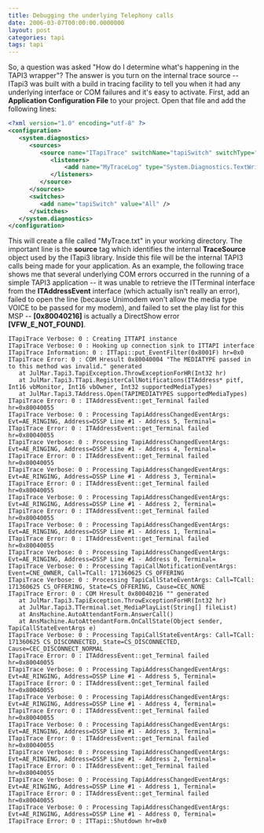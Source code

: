```yaml
---
title: Debugging the underlying Telephony calls
date: 2006-03-07T00:00:00.0000000
layout: post
categories: tapi
tags: tapi
---
```


So, a question was asked "How do I determine what's happening in the TAPI3 wrapper"?  The answer is you turn on the internal trace source -- ITapi3 was built with a build in tracing facility to tell you when it had any underlying interface or COM failures and it's easy to activate.  First, add an **Application Configuration File** to your project.  Open that file and add the following lines:

```xml
<?xml version="1.0" encoding="utf-8" ?>  
<configuration>  
   <system.diagnostics>  
      <sources>  
         <source name="ITapiTrace" switchName="tapiSwitch" switchType="System.Diagnostics.SourceSwitch">  
            <listeners>
                <add name="MyTraceLog" type="System.Diagnostics.TextWriterTraceListener" initializeData="MyTrace.txt" />  
            </listeners>  
         </source>  
      </sources>  
      <switches>  
         <add name="tapiSwitch" value="All" />  
      </switches>  
   </system.diagnostics>  
</configuration>
```

This will create a file called "MyTrace.txt" in your working directory.  The important line is the **source** tag which identifies the internal **TraceSource** object used by the ITapi3 library.  Inside this file will be the internal TAPI3 calls being made for your application.  As an example, the following trace shows me that several underlying COM errors occurred in the running of a simple TAPI3 application -- it was unable to retrieve the ITTerminal interface from the **ITAddressEvent** interface (which actually isn't really an error), failed to open the line (because Unimodem won't allow the media type VOICE to be passed for my modem), and failed to set the play list for this MSP -- **[0x80040216]** is actually a DirectShow error **[VFW_E_NOT_FOUND]**.

```console
ITapiTrace Verbose: 0 : Creating ITTAPI instance  
ITapiTrace Verbose: 0 : Hooking up connection sink to ITTAPI interface  
ITapiTrace Information: 0 : ITTapi::put_EventFilter(0x8001F) hr=0x0  
ITapiTrace Error: 0 : COM Hresult 0x80040004 "The MEDIATYPE passed in to this method was invalid." generated   
   at JulMar.Tapi3.TapiException.ThrowExceptionForHR(Int32 hr)  
   at JulMar.Tapi3.TTapi.RegisterCallNotifications(ITAddress* pitf, Int16 vbMonitor, Int16 vbOwner, Int32 supportedMediaTypes)  
   at JulMar.Tapi3.TAddress.Open(TAPIMEDIATYPES supportedMediaTypes)  
ITapiTrace Error: 0 : ITAddressEvent::get_Terminal failed hr=0x80040055  
ITapiTrace Verbose: 0 : Processing TapiAddressChangedEventArgs: Evt=AE_RINGING, Address=DSSP Line #1 - Address 5, Terminal=  
ITapiTrace Error: 0 : ITAddressEvent::get_Terminal failed hr=0x80040055  
ITapiTrace Verbose: 0 : Processing TapiAddressChangedEventArgs: Evt=AE_RINGING, Address=DSSP Line #1 - Address 4, Terminal=  
ITapiTrace Error: 0 : ITAddressEvent::get_Terminal failed hr=0x80040055  
ITapiTrace Verbose: 0 : Processing TapiAddressChangedEventArgs: Evt=AE_RINGING, Address=DSSP Line #1 - Address 3, Terminal=  
ITapiTrace Error: 0 : ITAddressEvent::get_Terminal failed hr=0x80040055  
ITapiTrace Verbose: 0 : Processing TapiAddressChangedEventArgs: Evt=AE_RINGING, Address=DSSP Line #1 - Address 2, Terminal=  
ITapiTrace Error: 0 : ITAddressEvent::get_Terminal failed hr=0x80040055  
ITapiTrace Verbose: 0 : Processing TapiAddressChangedEventArgs: Evt=AE_RINGING, Address=DSSP Line #1 - Address 1, Terminal=  
ITapiTrace Error: 0 : ITAddressEvent::get_Terminal failed hr=0x80040055  
ITapiTrace Verbose: 0 : Processing TapiAddressChangedEventArgs: Evt=AE_RINGING, Address=DSSP Line #1 - Address 0, Terminal=  
ITapiTrace Verbose: 0 : Processing TapiCallNotificationEventArgs: Event=CNE_OWNER, Call=TCall: 171360625 CS_OFFERING  
ITapiTrace Verbose: 0 : Processing TapiCallStateEventArgs: Call=TCall: 171360625 CS_OFFERING, State=CS_OFFERING, Cause=CEC_NONE  
ITapiTrace Error: 0 : COM Hresult 0x80040216 "" generated   
   at JulMar.Tapi3.TapiException.ThrowExceptionForHR(Int32 hr)  
   at JulMar.Tapi3.TTerminal.set_MediaPlayList(String[] fileList)  
   at AnsMachine.AutoAttendantForm.AnswerCall()  
   at AnsMachine.AutoAttendantForm.OnCallState(Object sender, TapiCallStateEventArgs e)  
ITapiTrace Verbose: 0 : Processing TapiCallStateEventArgs: Call=TCall: 171360625 CS_DISCONNECTED, State=CS_DISCONNECTED, Cause=CEC_DISCONNECT_NORMAL  
ITapiTrace Error: 0 : ITAddressEvent::get_Terminal failed hr=0x80040055  
ITapiTrace Verbose: 0 : Processing TapiAddressChangedEventArgs: Evt=AE_RINGING, Address=DSSP Line #1 - Address 5, Terminal=  
ITapiTrace Error: 0 : ITAddressEvent::get_Terminal failed hr=0x80040055  
ITapiTrace Verbose: 0 : Processing TapiAddressChangedEventArgs: Evt=AE_RINGING, Address=DSSP Line #1 - Address 4, Terminal=  
ITapiTrace Error: 0 : ITAddressEvent::get_Terminal failed hr=0x80040055  
ITapiTrace Verbose: 0 : Processing TapiAddressChangedEventArgs: Evt=AE_RINGING, Address=DSSP Line #1 - Address 3, Terminal=  
ITapiTrace Error: 0 : ITAddressEvent::get_Terminal failed hr=0x80040055  
ITapiTrace Verbose: 0 : Processing TapiAddressChangedEventArgs: Evt=AE_RINGING, Address=DSSP Line #1 - Address 2, Terminal=  
ITapiTrace Error: 0 : ITAddressEvent::get_Terminal failed hr=0x80040055  
ITapiTrace Verbose: 0 : Processing TapiAddressChangedEventArgs: Evt=AE_RINGING, Address=DSSP Line #1 - Address 1, Terminal=  
ITapiTrace Error: 0 : ITAddressEvent::get_Terminal failed hr=0x80040055  
ITapiTrace Verbose: 0 : Processing TapiAddressChangedEventArgs: Evt=AE_RINGING, Address=DSSP Line #1 - Address 0, Terminal=  
ITapiTrace Error: 0 : ITTapi::Shutdown hr=0x0
```
